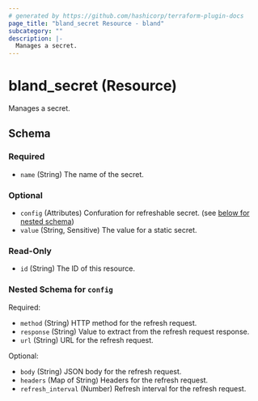 ```yaml
---
# generated by https://github.com/hashicorp/terraform-plugin-docs
page_title: "bland_secret Resource - bland"
subcategory: ""
description: |-
  Manages a secret.
---
```


# bland_secret (Resource)

Manages a secret.



<!-- schema generated by tfplugindocs -->
## Schema

### Required

- `name` (String) The name of the secret.

### Optional

- `config` (Attributes) Confuration for refreshable secret. (see [below for nested schema](#nestedatt--config))
- `value` (String, Sensitive) The value for a static secret.

### Read-Only

- `id` (String) The ID of this resource.

<a id="nestedatt--config"></a>
### Nested Schema for `config`

Required:

- `method` (String) HTTP method for the refresh request.
- `response` (String) Value to extract from the refresh request response.
- `url` (String) URL for the refresh request.

Optional:

- `body` (String) JSON body for the refresh request.
- `headers` (Map of String) Headers for the refresh request.
- `refresh_interval` (Number) Refresh interval for the refresh request.
